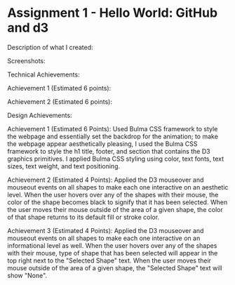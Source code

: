 Assignment 1 - Hello World: GitHub and d3  
===

Description of what I created:

Screenshots:

Technical Achievements:

Achievement 1 (Estimated 6 points):

Achievement 2 (Estimated 6 points):

Design Achievements:

Achievement 1 (Estimated 6 Points): 
Used Bulma CSS framework to style the webpage and essentially set the backdrop for the animation; to make the webpage appear aesthetically pleasing, I used the Bulma CSS framework to style the h1 title, footer, and section that contains the D3 graphics primitives. I applied Bulma CSS styling using color, text fonts, text sizes, text weight, and text positioning.

Achievement 2 (Estimated 4 Points):
Applied the D3 mouseover and mouseout events on all shapes to make each one interactive on an aesthetic level. When the user hovers over any of the shapes with their mouse, the color of the shape becomes black to signify that it has been selected. When the user moves their mouse outside of the area of a given shape, the color of that shape returns to its default fill or stroke color.

Achievement 3 (Estimated 4 Points):
Applied the D3 mouseover and mouseout events on all shapes to make each one interactive on an informational level as well. When the user hovers over any of the shapes with their mouse, type of shape that has been selected will appear in the top right next to the "Selected Shape" text. When the user moves their mouse outside of the area of a given shape, the "Selected Shape" text will show "None".